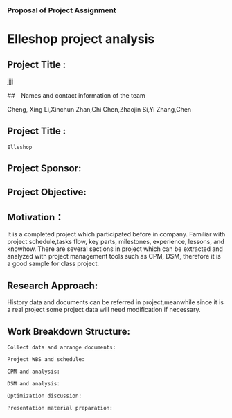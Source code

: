 ### Proposal of Project Assignment

# Elleshop project analysis

## Project Title : 
jjjj

##　Names and contact information of the team

Cheng, Xing   Li,Xinchun   Zhan,Chi  Chen,Zhaojin  Si,Yi  Zhang,Chen

## Project Title : 

	Elleshop 

## Project Sponsor:

## Project Objective:

## Motivation：
It is a completed project which participated before in company. Familiar with project schedule,tasks flow, key parts, milestones, experience, lessons, and knowhow. There are several sections in project which can be extracted and analyzed with project management tools such as CPM, DSM, therefore it is a good sample for class project.

## Research Approach:
History data and documents can be referred in project,meanwhile since it is a real project some project data will need modification if necessary.



## Work Breakdown Structure:

	Collect data and arrange documents:

	Project WBS and schedule:

	CPM and analysis:

	DSM and analysis:

	Optimization discussion:

	Presentation material preparation:

